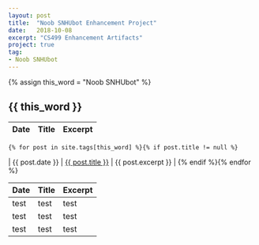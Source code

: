 ```yaml
---
layout: post
title:  "Noob SNHUbot Enhancement Project"
date:   2018-10-08
excerpt: "CS499 Enhancement Artifacts"
project: true
tag:
- Noob SNHUbot
---
```


{% assign this_word = "Noob SNHUbot" %}

<article>
    <h2 id="{{ this_word }}" class="tag-heading">{{ this_word }}</h2>

| Date | Title | Excerpt |
|-------|--------|---------|
    {% for post in site.tags[this_word] %}{% if post.title != null %}
| {{ post.date }} | <a href="{{ site.url }}{{ post.url }}" title="{{ post.title }}">{{ post.title }}</a> | {{ post.excerpt }} |
    {% endif %}{% endfor %}

</article><!-- /.hentry -->

| Date | Title | Excerpt |
|-------|--------|---------|
| test | test | test |
| test | test | test |
| test | test | test |